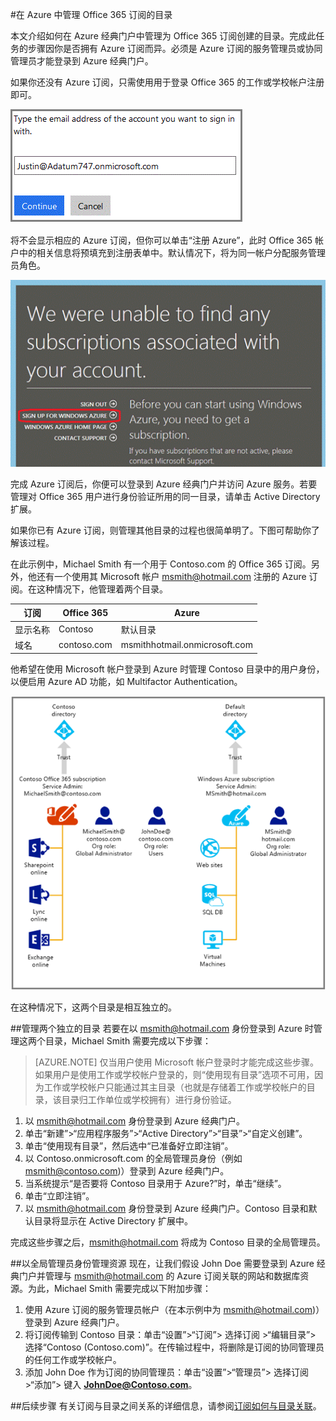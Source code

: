 <properties
   pageTitle="在 Azure 中管理 Office 365 订阅的目录"
   description="使用 Azure Active Directory 和 Azure 经典门户来管理 Office 365 订阅帐户目录"
   services="active-directory"
   documentationCenter=""
   authors="curtand"
   manager="stevenpo"
   editor=""/>

<tags
   ms.service="active-directory"
   ms.date="05/16/2016"
   wacn.date="06/23/2016"/>

#在 Azure 中管理 Office 365 订阅的目录

本文介绍如何在 Azure 经典门户中管理为 Office 365 订阅创建的目录。完成此任务的步骤因你是否拥有 Azure 订阅而异。必须是 Azure 订阅的服务管理员或协同管理员才能登录到 Azure 经典门户。

如果你还没有 Azure 订阅，只需使用用于登录 Office 365 的工作或学校帐户注册即可。

![](./media/active-directory-manage-o365-subscription/AAD_O365_01.png)

将不会显示相应的 Azure 订阅，但你可以单击“注册 Azure”，此时 Office 365 帐户中的相关信息将预填充到注册表单中。默认情况下，将为同一帐户分配服务管理员角色。

![](./media/active-directory-manage-o365-subscription/AAD_O365_02.png)

完成 Azure 订阅后，你便可以登录到 Azure 经典门户并访问 Azure 服务。若要管理对 Office 365 用户进行身份验证所用的同一目录，请单击 Active Directory 扩展。

如果你已有 Azure 订阅，则管理其他目录的过程也很简单明了。下图可帮助你了解该过程。

在此示例中，Michael Smith 有一个用于 Contoso.com 的 Office 365 订阅。另外，他还有一个使用其 Microsoft 帐户 msmith@hotmail.com 注册的 Azure 订阅。在这种情况下，他管理着两个目录。

| 订阅 | Office 365 | Azure |
|  -------------- | ------------- | ------------------------------- |
| 显示名称 | Contoso | 默认目录 |
| 域名 | contoso.com | msmithhotmail.onmicrosoft.com |

他希望在使用 Microsoft 帐户登录到 Azure 时管理 Contoso 目录中的用户身份，以便启用 Azure AD 功能，如 Multifactor Authentication。

![](./media/active-directory-manage-o365-subscription/AAD_O365_03.png)

在这种情况下，这两个目录是相互独立的。

##管理两个独立的目录
若要在以 msmith@hotmail.com 身份登录到 Azure 时管理这两个目录，Michael Smith 需要完成以下步骤：

> [AZURE.NOTE]
仅当用户使用 Microsoft 帐户登录时才能完成这些步骤。如果用户是使用工作或学校帐户登录的，则“使用现有目录”选项不可用，因为工作或学校帐户只能通过其主目录（也就是存储着工作或学校帐户的目录，该目录归工作单位或学校拥有）进行身份验证。

1.	以 msmith@hotmail.com 身份登录到 Azure 经典门户。
2.	单击“新建”>“应用程序服务”>“Active Directory”>“目录”>“自定义创建”。
3.	单击“使用现有目录”，然后选中“已准备好立即注销”。
4.	以 Contoso.onmicrosoft.com 的全局管理员身份（例如 msmith@contoso.com)）登录到 Azure 经典门户。
5.	当系统提示“是否要将 Contoso 目录用于 Azure?”时，单击“继续”。
6.	单击“立即注销”。
7.	以 msmith@hotmail.com 身份登录到 Azure 经典门户。Contoso 目录和默认目录将显示在 Active Directory 扩展中。

完成这些步骤之后，msmith@hotmail.com 将成为 Contoso 目录的全局管理员。

##以全局管理员身份管理资源
现在，让我们假设 John Doe 需要登录到 Azure 经典门户并管理与 msmith@hotmail.com 的 Azure 订阅关联的网站和数据库资源。为此，Michael Smith 需要完成以下附加步骤：

1.	使用 Azure 订阅的服务管理员帐户（在本示例中为 msmith@hotmail.com)）登录到 Azure 经典门户。
2.	将订阅传输到 Contoso 目录：单击“设置”>“订阅”> 选择订阅 >“编辑目录”> 选择“Contoso (Contoso.com)”。在传输过程中，将删除是订阅的协同管理员的任何工作或学校帐户。
3.	添加 John Doe 作为订阅的协同管理员：单击“设置”>“管理员”> 选择订阅 >“添加”> 键入 **JohnDoe@Contoso.com**。

##后续步骤
有关订阅与目录之间关系的详细信息，请参阅[订阅如何与目录关联](/documentation/articles/active-directory-how-subscriptions-associated-directory)。

<!---HONumber=Mooncake_0613_2016-->